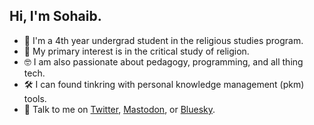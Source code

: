 
## Hi, I'm Sohaib.
- 👋  I'm a 4th year undergrad student in the religious studies program.
- 📿  My primary interest is in the critical study of religion.
- 🤓  I am also passionate about pedagogy, programming, and all thing tech.
- 🛠️  I can found tinkring with personal knowledge management (pkm) tools.
- 💬  Talk to me on [Twitter](https://twitter.com/sohaibology), [Mastodon](https://mstdn.social/@sohaibology), or [Bluesky](https://bsky.app/profile/sohaibology.bsky.social).

